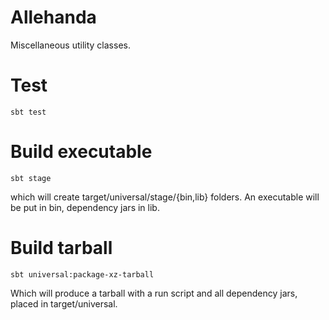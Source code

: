 Allehanda
=========

Miscellaneous utility classes.

Test
====

    sbt test

Build executable
================

    sbt stage

which will create target/universal/stage/{bin,lib} folders. An executable will
be put in bin, dependency jars in lib.


Build tarball
=============

    sbt universal:package-xz-tarball

Which will produce a tarball with a run script and all dependency jars, placed
in target/universal.
